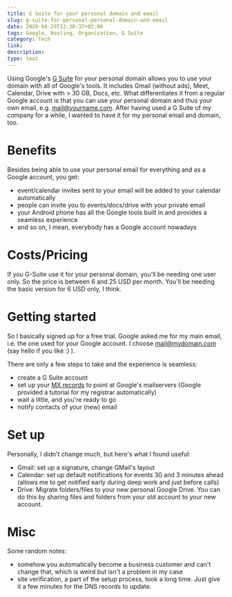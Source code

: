 ```yaml
---
title: G Suite for your personal domain and email
slug: g-suite-for-personal-personal-domain-and-email
date: 2020-04-29T12:38:37+02:00
tags: Google, Hosting, Organization, G Suite
category: Tech
link:
description:
type: text
---
```


Using Google's [G Suite](https://gsuite.google.com/) for your personal domain allows you to use your domain with all of Google's tools.
It includes Gmail (without ads), Meet, Calendar, Drive with > 30 GB, Docs, etc.
What differentiates it from a regular Google account is that you can use your personal domain and thus your own email, e.g. mail@yourname.com.
After having used a G Suite of my company for a while, I wanted to have it for my personal email and domain, too.

# Benefits

Besides being able to use your personal email for everything and as a Google account, you get:

- event/calendar invites sent to your email will be added to your calendar automatically
- people can invite you to events/docs/drive with your private email
- your Android phone has all the Google tools built in and provides a seamless experience
- and so on, I mean, everybody has a Google account nowadays

# Costs/Pricing

If you G-Suite use it for your personal domain, you'll be needing one user only.
So the price is between 6 and 25 USD per month.
You'll be needing the basic version for 6 USD only, I think.

# Getting started

So I basically signed up for a free trial.
Google asked me for my main email, i.e. the one used for your Google account.
I choose mail@mydomain.com (say hello if you like :) ).

There are only a few steps to take and the experience is seamless:

- create a G Suite account
- set up your [MX records](https://en.wikipedia.org/wiki/MX_record) to point at Google's mailservers
  (Google provided a tutorial for my registrar automatically)
- wait a little, and you're ready to go
- notify contacts of your (new) email

# Set up

Personally, I didn't change much, but here's what I found useful:

- Gmail: set up a signature, change GMail's layout
- Calendar: set up default notifications for events 30 and 3 minutes ahead
  (allows me to get notified early during deep work and just before calls)
- Drive: Migrate folders/files to your new personal Google Drive.
  You can do this by sharing files and folders from your old account to your new account.

# Misc

Some random notes:

- somehow you automatically become a business customer and can't change that, which is weird but isn't a problem in my case
- site verification, a part of the setup process, took a long time. Just give it a few minutes for the DNS records to update.
